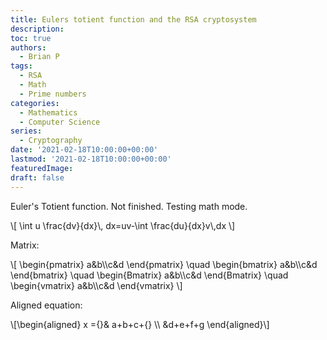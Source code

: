 ```yaml
---
title: Eulers totient function and the RSA cryptosystem
description:
toc: true
authors:
  - Brian P
tags:
  - RSA
  - Math
  - Prime numbers
categories:
  - Mathematics
  - Computer Science
series:
  - Cryptography
date: '2021-02-18T10:00:00+00:00'
lastmod: '2021-02-18T10:00:00+00:00'
featuredImage:
draft: false
---
```


Euler's Totient function. Not finished. Testing math mode.

<div>
\[ \int u \frac{dv}{dx}\, dx=uv-\int \frac{du}{dx}v\,dx \]
</div>


Matrix:

<div>
\[ \begin{pmatrix} a&b\\c&d \end{pmatrix} \quad
\begin{bmatrix} a&b\\c&d \end{bmatrix} \quad
\begin{Bmatrix} a&b\\c&d \end{Bmatrix} \quad
\begin{vmatrix} a&b\\c&d \end{vmatrix} \]
</div>

Aligned equation:

<div>
\[\begin{aligned}
x ={}& a+b+c+{} \\
&d+e+f+g
\end{aligned}\]
</div>

